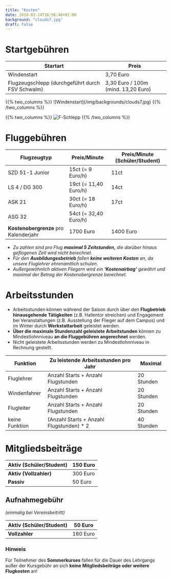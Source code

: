 ```yaml
---
title: "Kosten"
date: 2019-03-14T16:56:48+01:00
background: "clouds7.jpg"
draft: false
---
```

# Startgebühren

**Startart** | **Preis**
----|----
Windenstart | 3,70 Euro
Flugzeugschlepp (durchgeführt durch FSV Schwalm) | 3,30 Euro / 100m (mind. 13,20 Euro)

<div class="row">
{{% two_columns %}}
![Windenstart](/img/backgrounds/clouds7.jpg)
{{% /two_columns %}}

{{% two_columns %}}
![F-Schlepp](/img/backgrounds/clouds7.jpg)
{{% /two_columns %}}
</div>

# Fluggebühren
**Flugzeugtyp** | **Preis/Minute** | **Preis/Minute (Schüler/Student)**
----|----|----
SZD 51-1 Junior | 15ct (= 9 Euro/h) | 11ct
LS 4 / DG 300 | 19ct (= 11,40 Euro/h) | 14ct
ASK 21 | 30ct (= 18 Euro/h) | 17ct
ASG 32| 54ct (= 32,40 Euro/h)
**Kostenobergrenze** pro Kalenderjahr | 1700 Euro | 1400 Euro
+ *Zu zahlen sind pro Flug* ***maximal 5 Zeitstunden,*** *die darüber hinaus geflogenen Zeit wird nicht berechnet.*
+ *Für den* ***Ausbildungssbetrieb*** *fallen* ***keine weiteren Kosten*** *an, da unsere Fluglehrer ehrenamtlich schulen.*
+ *Außergewöhnlich aktiven Fliegern wird ein* ***'Kostenairbag'*** *gewährt und maximal der Betrag der Kostenobergrenze berechnet.*

# Arbeitsstunden
+ Arbeitsstunden können während der Saison durch über den **Flugbetrieb hinausgehende Tätigkeiten** (z.B. Hallentor streichen) und Engagement bei Veranstaltungen (z.B. Ausstellung der Flieger auf dem Campus) und im Winter durch **Werkstattarbeit** geleistet werden.
+ **Über die maximale Stundenzahl geleistete Arbeitstunden** können zu Mindestlohnniveau **an die Fluggebühren angerechnet** werden.
+ Nicht geleistete Arbeitsstunden werden zu Mindestlohnniveau in Rechnung gestellt.

**Funktion** | **Zu leistende Arbeitsstunden pro Jahr** | **Maximal**
----|----|----
Fluglehrer | Anzahl Starts + Anzahl Flugstunden | 20 Stunden
Windenfahrer | Anzahl Starts + Anzahl Flugstunden | 20 Stunden
Flugleiter | Anzahl Starts + Anzahl Flugstunden | 20 Stunden
keine Funktion | (Anzahl Starts + Anzahl Flugstunden) * 2 | 40 Stunden

# Mitgliedsbeiträge
**Aktiv (Schüler/Student)** | 150 Euro
----|----
**Aktiv (Vollzahler)** | 300 Euro
**Passiv** | 50 Euro

## Aufnahmegebühr
*(einmalig bei Vereinsbeitritt)*

**Aktiv (Schüler/Student)** | 50 Euro
----|----
**Vollzahler** | 160 Euro

### Hinweis
Für Teilnehmer des **Sommerkurses** fallen für die Dauer des Lehrgangs außer der Kursgebühr an sich **keine Mitgliedsbeiträge oder weitere Flugkosten** an!
